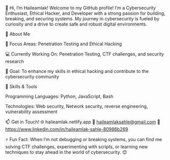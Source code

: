 👋 Hi, I’m Haileamlak!
Welcome to my GitHub profile! I’m a Cybersecurity Enthusiast, Ethical Hacker, and Developer with a strong passion for building, breaking, and securing systems. My journey in cybersecurity is fueled by curiosity and a drive to create safe and robust digital environments.




🚀 About Me

🌟 Focus Areas: Penetration Testing and Ethical Hacking

💻 Currently Working On: Penetration Testing, CTF challenges, and security research

🎯 Goal: To enhance my skills in ethical hacking and contribute to the cybersecurity community




🔧 Skills & Tools

Programming Languages: Python, JavaScript, Bash

Technologies: Web security, Network security,  reverse engineering, vulnerability assessment




📫 Get in Touch!
🌐 haileamlak.netlify.app
📧 haileamlaksahle@gmail.com
💼 https://www.linkedin.com/in/haileamlak-sahle-80986b269



⚡ Fun Fact:
When I’m not debugging or breaking systems, you can find me solving CTF challenges, experimenting with scripts, or learning new techniques to stay ahead in the world of cybersecurity. 😊

